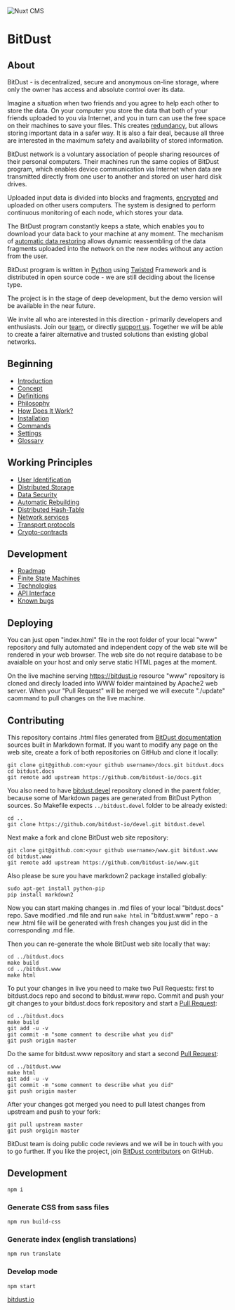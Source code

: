 ![Nuxt CMS](https://bitdust.io/assets/img/og/og-image.jpg)

# BitDust


## About

BitDust - is decentralized, secure and anonymous on-line storage, where only the owner has access and absolute control over its data.

Imagine a situation when two friends and you agree to help each other to store the data. On your computer you store the data that both of your friends uploaded to you via Internet, and you in turn can use the free space on their machines to save your files. This creates [redundancy](https://github.com/bitdust-io/docs/blob/master/storage.md), but allows storing important data in a safer way. It is also a fair deal, because all three are interested in the maximum safety and availability of stored information.

BitDust network is a voluntary association of people sharing resources of their personal computers. Their machines run the same copies of BitDust program, which enables device communication via Internet when data are transmitted directly from one user to another and stored on user hard disk drives. 

Uploaded input data is divided into blocks and fragments, [encrypted](https://github.com/bitdust-io/docs/blob/master/security.md) and uploaded on other users computers. The system is designed to perform continuous monitoring of each node, which stores your data.

The BitDust program constantly keeps a state, which enables you to download your data back to your machine at any moment. The mechanism of [automatic data restoring](https://github.com/bitdust-io/docs/blob/master/rebuilding.md) allows dynamic reassembling of the data fragments uploaded into the network on the new nodes without any action from the user. 

BitDust program is written in [Python](http://python.org) using [Twisted](http://twistedmatrix.com/) Framework and is distributed in open source code - we are still deciding about the license type. 

The project is in the stage of deep development, but the demo version will be available in the near future. 

We invite all who are interested in this direction - primarily developers and enthusiasts. Join our [team](https://github.com/bitdust-io), or directly [support us](https://github.com/bitdust-io/docs/blob/master/donate.md). Together we will be able to create a fairer alternative and trusted solutions than existing global networks.



## Beginning

+ [Introduction](https://github.com/bitdust-io/docs/blob/master/intro.md)
+ [Concept](https://github.com/bitdust-io/docs/blob/master/concept.md)
+ [Definitions](https://github.com/bitdust-io/docs/blob/master/definitions.md)
+ [Philosophy](https://github.com/bitdust-io/docs/blob/master/philosophy.md)
+ [How Does It Work?](https://github.com/bitdust-io/docs/blob/master/principle.md)
+ [Installation](https://github.com/bitdust-io/docs/blob/master/install.md)
+ [Commands](https://github.com/bitdust-io/docs/blob/master/commands.md)
+ [Settings](https://github.com/bitdust-io/docs/blob/master/settings.md)
+ [Glossary](https://github.com/bitdust-io/docs/blob/master/glossary.md)


## Working Principles

+ [User Identification](https://github.com/bitdust-io/docs/blob/master/identities.md)
+ [Distributed Storage](https://github.com/bitdust-io/docs/blob/master/storage.md)
+ [Data Security](https://github.com/bitdust-io/docs/blob/master/security.md)
+ [Automatic Rebuilding](https://github.com/bitdust-io/docs/blob/master/rebuilding.md)
+ [Distributed Hash-Table](https://github.com/bitdust-io/docs/blob/master/dht.md)
+ [Network services](https://github.com/bitdust-io/docs/blob/master/services.md)
+ [Transport protocols](https://github.com/bitdust-io/docs/blob/master/transports.md)
+ [Crypto-contracts](https://github.com/bitdust-io/docs/blob/master/crypto_contracts.md)


## Development

+ [Roadmap](https://github.com/bitdust-io/docs/blob/master/roadmap.md)
+ [Finite State Machines](https://github.com/bitdust-io/docs/blob/master/automats.md)
+ [Technologies](https://github.com/bitdust-io/docs/blob/master/technologies.md)
+ [API Interface](https://github.com/bitdust-io/docs/blob/master/api.md)
+ [Known bugs](https://github.com/bitdust-io/docs/blob/master/bugs.md)


## Deploying

You can just open "index.html" file in the root folder of your local "www" repository and fully automated and independent copy of the web site will be rendered in your web browser. The web site do not require database to be avaialble on your host and only serve static HTML pages at the moment.

On the live machine serving https://bitdust.io resource "www" repository is cloned and direcly loaded into WWW folder maintained by Apache2 web server. When your "Pull Request" will be merged we will execute "./update" caommand to pull changes on the live machine.


## Contributing

This repository contains .html files generated from [BitDust documentation](https://github.com/bitdust-io/docs) sources built in Markdown format. If you want to modify any page on the web site, create a fork of both repositories on GitHub and clone it locally:

    git clone git@github.com:<your github username>/docs.git bitdust.docs
    cd bitdust.docs
    git remote add upstream https://github.com/bitdust-io/docs.git


You also need to have [bitdust.devel](https://github.com/bitdust-io/devel) repository cloned in the parent folder, because some of Markdown pages are generated from BitDust Python sources. So Makefile expects `../bitdust.devel` folder to be already existed:

    cd ..
    git clone https://github.com/bitdust-io/devel.git bitdust.devel


Next make a fork and clone BitDust web site repository:

    git clone git@github.com:<your github username>/www.git bitdust.www
    cd bitdust.www
    git remote add upstream https://github.com/bitdust-io/www.git


Also please be sure you have markdown2 package installed globally:

    sudo apt-get install python-pip
    pip install markdown2


Now you can start making changes in .md files of your local "bitdust.docs" repo. Save modified .md file and run `make html` in "bitdust.www" repo - a new .html file will be generated with fresh changes you just did in the corresponding .md file.

Then you can re-generate the whole BitDust web site locally that way:

    cd ../bitdust.docs
    make build
    cd ../bitdust.www
    make html


To put your changes in live you need to make two Pull Requests: first to bitdust.docs repo and second to bitdust.www repo. Commit and push your git changes to your bitdust.docs fork repository and start a [Pull Request](https://github.com/bitdust-io/docs/pulls):

    cd ../bitdust.docs
    make build
    git add -u -v
    git commit -m "some comment to describe what you did"
    git push origin master


Do the same for bitdust.www repository and start a second [Pull Request](https://github.com/bitdust-io/www/pulls):

    cd ../bitdust.www
    make html
    git add -u -v
    git commit -m "some comment to describe what you did"
    git push origin master


After your changes got merged you need to pull latest changes from upstream and push to your fork:

    git pull upstream master
    git push orgigin master


BitDust team is doing public code reviews and we will be in touch with you to go further. If you like the project, join [BitDust contributors](https://github.com/bitdust-io) on GitHub.


## Development
    npm i

### Generate CSS from sass files
    npm run build-css

### Generate index (english translations)

    npm run translate

### Develop mode
    npm start


[bitdust.io](https://bitdust.io)